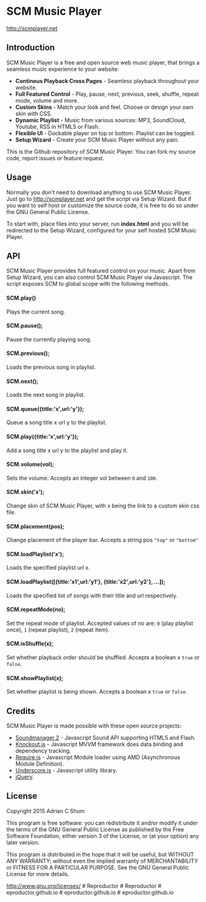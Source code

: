 # SCM Music Player

<http://scmplayer.net>

## Introduction

SCM Music Player is a free and open source web music player, that brings a seamless music experience to your website:

* __Continous Playback Cross Pages__ - Seamless playback throughout your website.
* __Full Featured Control__ - Play, pause, next, previous, seek, shuffle, repeat mode, volume and more.
* __Custom Skins__ - Match your look and feel. Choose or design your own skin with CSS.
* __Dynamic Playlist__ - Music from various sources: MP3, SoundCloud, Youtube, RSS in HTML5 or Flash.
* __Flexible UI__ - Dockable player on top or bottom. Playlist can be toggled.
* __Setup Wizard__ - Create your SCM Music Player without any pain.

This is the Github repository of SCM Music Player. You can fork my source code, report issues or feature request. 

## Usage

Normally you don't need to download anything to use SCM Music Player. Just go to http://scmplayer.net and get the script via Setup Wizard. But if you want to self host or customize the source code, it is free to do so under the GNU General Public License.

To start with, place files into your server, run __index.html__ and you will be redirected to the Setup Wizard, configured for your self hosted SCM Music Player.

## API
SCM Music Player provides full featured control on your music. Apart from Setup Wizard, you can also control SCM Music Player via Javascript. The script exposes SCM to global scope with the following methods.

#### SCM.play() 
Plays the current song.
#### SCM.pause();
Pause the currently playing song.
#### SCM.previous();
Loads the previous song in playlist.
#### SCM.next();
Loads the next song in playlist.
#### SCM.queue({title:'x',url:'y'});
Queue a song title x url y to the playlist.
#### SCM.play({title:'x',url:'y'});
Add a song title x url y to the playlist and play it.
#### SCM.volume(vol);
Sets the volume. Accepts an integer vol between `0` and `100`.
#### SCM.skin('x');
Change skin of SCM Music Player, with x being the link to a custom skin css file.
#### SCM.placement(pos);
Change placement of the player bar. Accepts a string pos `"top"` or `"bottom"`
#### SCM.loadPlaylist('x');
Loads the specified playlist url x.
#### SCM.loadPlaylist([{title:'x1',url:'y1'}, {title:'x2',url:'y2'}, ...]);
Loads the specified list of songs with their title and url respectively.
#### SCM.repeatMode(no);
Set the repeat mode of playlist. Accepted values of no are:
`0` (play playlist once), `1` (repeat playlist), `2` (repeat item).
#### SCM.isShuffle(x);
Set whether playback order should be shuffled. Accepts a boolean x `true` or `false`.
#### SCM.showPlaylist(x);
Set whether playlist is being shown. Accepts a boolean x 	`true` or `false`.

## Credits
SCM Music Player is made possible with these open source projects:

* [Soundmanager 2](http://www.schillmania.com/projects/soundmanager2/) - Javascript Sound API supporting HTML5 and Flash.
* [Knockout.js](http://knockoutjs.com/) - Javascript MVVM framework does data binding and dependency tracking.
* [Require.js](http://requirejs.org/) - Javascript Module loader using AMD (Asynchronous Module Definition).
* [Underscore.js](http://underscorejs.org/) - Javascript utility library.
* [jQuery](http://jquery.com/).

## License

Copyright 2015 Adrian C Shum

This program is free software: you can redistribute it and/or modify it under the terms of the GNU General Public License as published by the Free Software Foundation, either version 3 of the License, or (at your option) any later version.

This program is distributed in the hope that it will be useful, but WITHOUT ANY WARRANTY; without even the implied warranty of MERCHANTABILITY or FITNESS FOR A PARTICULAR PURPOSE. See the GNU General Public License for more details.

<http://www.gnu.org/licenses/>
#   R e p r o d u c t o r  
 #   R e p r o d u c t o r  
 #   e p r o d u c t o r . g i t h u b . i o  
 #   e p r o d u c t o r . g i t h u b . i o  
 #   e p r o d u c t o r . g i t h u b . i o  
 